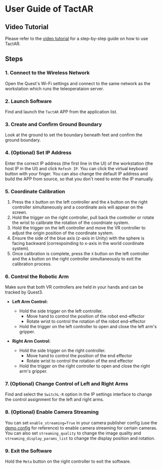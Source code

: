 # User Guide of TactAR

## Video Tutorial
Please refer to the [video tutorial](https://youtube.com/playlist?list=PLwrbMgBYHlQVNC91lPlLiaZPV95Ozu_jW&feature=shared) for a step-by-step guide on how to use TactAR.

## Steps
### 1. Connect to the Wireless Network
Open the Quest's Wi-Fi settings and connect to the same network as the workstation which runs the teleoperataion server.

### 2. Launch Software
Find and launch the `TactAR` APP from the application list.

### 3. Create and Confirm Ground Boundary
Look at the ground to set the boundary beneath feet and confirm the ground boundary.

### 4. (Optional) Set IP Address
Enter the correct IP address (the first line in the UI) of the workstation (the host IP in the UI) and click `Refesh IP`. You can click the virtual keyboard button with your finger. You can also change the default IP address and build the APP from source, so that you don't need to enter the IP manually.

### 5. Coordinate Calibration

1. Press the `X` button on the left controller and the `A` button on the right controller simultaneously and a coordinate axis will appear on the screen.
2. Hold the trigger on the right controller, pull back the controller or rotate the wrist to calibrate the rotation of the coordniate system.
3. Hold the trigger on the left controller and move the VR controller to adjust the origin position of the coordinate system.
4. Ensure the side of the blue axis (z-axis in Unity) with the sphere is facing backward (correspoinding to x-axis in the world coordinate system).
5. Once calibration is complete, press the `X` button on the left controller and the `A` button on the right controller simultaneously to exit the calibration process.

### 6. Control the Robotic Arm
Make sure that both VR controllers are held in your hands and can be tracked by Quest3.
- **Left Arm Control:**
  - Hold the side trigger on the left controller.
    - Move hand to control the position of the robot end-effector
    - Rotate wrist to control the rotation of the robot end-effector
  - Hold the trigger on the left controller to open and close the left arm's gripper.
  
- **Right Arm Control:**
  - Hold the side trigger on the right controller.
    - Move hand to control the position of the end effector
    - Rotate wrist to control the rotation of the end effector
  - Hold the trigger on the right controller to open and close the right arm's gripper.

### 7. (Optional) Change Control of Left and Right Arms
Find and select the `SwitchL-R` option in the IP settings interface to change the control assignment for the left and right arms.

### 8. (Optional) Enable Camera Streaming
You can set `enable_streaming=True` in your camera publisher config (use the [demo config](https://github.com/xiaoxiaoxh/reactive_diffusion_policy/blob/main/reactive_diffusion_policy/config/task/real_demo_three_realsense_two_gelsight_two_mctac_24fps.yaml) for reference) to enable camera streaming for certain cameras. You can also set `streaming_quality` to change the image quality and `streaming_display_params_list` to change the display position and rotation.

### 9. Exit the Software
Hold the `Meta` button on the right controller to exit the software.
